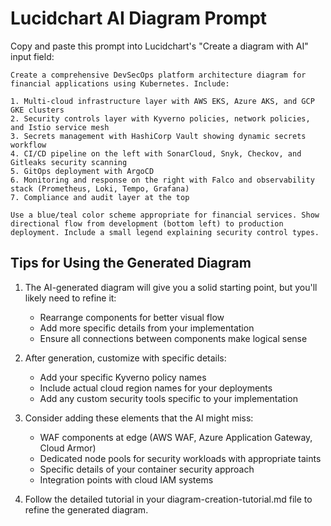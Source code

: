 # Lucidchart AI Diagram Prompt

Copy and paste this prompt into Lucidchart's "Create a diagram with AI" input field:

```
Create a comprehensive DevSecOps platform architecture diagram for financial applications using Kubernetes. Include:

1. Multi-cloud infrastructure layer with AWS EKS, Azure AKS, and GCP GKE clusters
2. Security controls layer with Kyverno policies, network policies, and Istio service mesh
3. Secrets management with HashiCorp Vault showing dynamic secrets workflow
4. CI/CD pipeline on the left with SonarCloud, Snyk, Checkov, and Gitleaks security scanning
5. GitOps deployment with ArgoCD 
6. Monitoring and response on the right with Falco and observability stack (Prometheus, Loki, Tempo, Grafana)
7. Compliance and audit layer at the top

Use a blue/teal color scheme appropriate for financial services. Show directional flow from development (bottom left) to production deployment. Include a small legend explaining security control types.
```

## Tips for Using the Generated Diagram

1. The AI-generated diagram will give you a solid starting point, but you'll likely need to refine it:
   - Rearrange components for better visual flow
   - Add more specific details from your implementation
   - Ensure all connections between components make logical sense

2. After generation, customize with specific details:
   - Add your specific Kyverno policy names
   - Include actual cloud region names for your deployments
   - Add any custom security tools specific to your implementation

3. Consider adding these elements that the AI might miss:
   - WAF components at edge (AWS WAF, Azure Application Gateway, Cloud Armor)
   - Dedicated node pools for security workloads with appropriate taints
   - Specific details of your container security approach
   - Integration points with cloud IAM systems

4. Follow the detailed tutorial in your diagram-creation-tutorial.md file to refine the generated diagram. 
